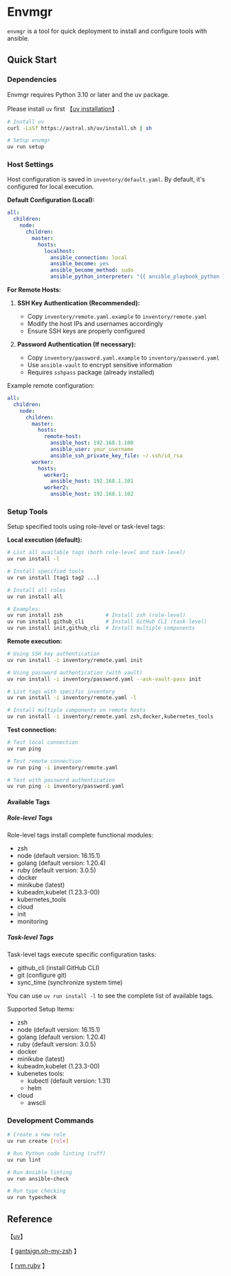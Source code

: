 # Envmgr

`envmgr` is a tool for quick deployment to install and configure tools with ansible.

## Quick Start

### Dependencies

Envmgr requires Python 3.10 or later and the uv package.

Please install `uv` first 【[uv installation](https://docs.astral.sh/uv/getting-started/installation/)】.

```bash
# Install uv
curl -LsSf https://astral.sh/uv/install.sh | sh

# Setup envmgr
uv run setup            
```

### Host Settings

Host configuration is saved in `inventory/default.yaml`. By default, it's configured for local execution.

**Default Configuration (Local):**
```yaml
all:
  children:
    node:
      children:
        master:
          hosts:
            localhost:
              ansible_connection: local
              ansible_become: yes
              ansible_become_method: sudo
              ansible_python_interpreter: "{{ ansible_playbook_python }}"
```

**For Remote Hosts:**

1. **SSH Key Authentication (Recommended):**
   - Copy `inventory/remote.yaml.example` to `inventory/remote.yaml`
   - Modify the host IPs and usernames accordingly
   - Ensure SSH keys are properly configured

2. **Password Authentication (If necessary):**
   - Copy `inventory/password.yaml.example` to `inventory/password.yaml`
   - Use `ansible-vault` to encrypt sensitive information
   - Requires `sshpass` package (already installed)

Example remote configuration:
```yaml
all:
  children:
    node:
      children:
        master:
          hosts:
            remote-host:
              ansible_host: 192.168.1.100
              ansible_user: your_username
              ansible_ssh_private_key_file: ~/.ssh/id_rsa
        worker:
          hosts:
            worker1:
              ansible_host: 192.168.1.101
            worker2:
              ansible_host: 192.168.1.102
```

### Setup Tools

Setup specified tools using role-level or task-level tags:

**Local execution (default):**
```bash
# List all available tags (both role-level and task-level)
uv run install -l

# Install specified tools
uv run install [tag1 tag2 ...] 

# Install all roles
uv run install all    

# Examples:
uv run install zsh              # Install zsh (role-level)
uv run install github_cli       # Install GitHub CLI (task-level)
uv run install init,github_cli  # Install multiple components
```

**Remote execution:**
```bash
# Using SSH key authentication
uv run install -i inventory/remote.yaml init

# Using password authentication (with vault)
uv run install -i inventory/password.yaml --ask-vault-pass init

# List tags with specific inventory
uv run install -i inventory/remote.yaml -l

# Install multiple components on remote hosts
uv run install -i inventory/remote.yaml zsh,docker,kubernetes_tools
```

**Test connection:**
```bash
# Test local connection
uv run ping

# Test remote connection
uv run ping -i inventory/remote.yaml

# Test with password authentication
uv run ping -i inventory/password.yaml
```

#### Available Tags

##### Role-level Tags
Role-level tags install complete functional modules:
- zsh
- node   (default version: 16.15.1)
- golang (default version: 1.20.4)
- ruby   (default version: 3.0.5)
- docker
- minikube (latest)
- kubeadm,kubelet (1.23.3-00)
- kubernetes_tools
- cloud
- init
- monitoring

##### Task-level Tags
Task-level tags execute specific configuration tasks:
- github_cli (install GitHub CLI)
- git (configure git)
- sync_time (synchronize system time)

You can use `uv run install -l` to see the complete list of available tags.

Supported Setup Items:

- zsh
- node   (default version: 16.15.1)
- golang (default version: 1.20.4)
- ruby   (default version: 3.0.5)
- docker
- minikube (latest)
- kubeadm,kubelet (1.23.3-00)
- kubenetes tools:
  - kubectl (default version: 1.31)
  - helm
- cloud
  - awscli

### Development Commands

```bash
# Create a new role
uv run create [role]

# Run Python code linting (ruff)
uv run lint

# Run Ansible linting
uv run ansible-check

# Run type checking
uv run typecheck
```

## Reference

【[uv](https://docs.astral.sh/uv/)】

【 [gantsign.oh-my-zsh](https://github.com/gantsign/ansible-role-oh-my-zsh) 】

【 [rvm.ruby](https://github.com/rvm/rvm1-ansible) 】

